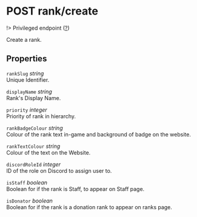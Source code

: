# <span class="badge badge-light">POST</span> <span class="badge badge-light">rank/create</span>

!> Privileged endpoint ([?](privileged.md))

Create a rank.

## Properties

`rankSlug` *string*  
Unique Identifier.

`displayName` *string*  
Rank's Display Name.

`priority` *integer*  
Priority of rank in hierarchy.

`rankBadgeColour` *string*  
Colour of the rank text in-game and background of badge on the website.

`rankTextColour` *string*  
Colour of the text on the Website.

`discordRoleId` *integer*  
ID of the role on Discord to assign user to.

`isStaff` *boolean*  
Boolean for if the rank is Staff, to appear on Staff page.

`isDonator` *boolean*  
Boolean for if the rank is a donation rank to appear on ranks page.



